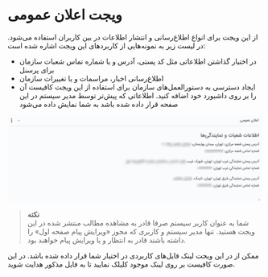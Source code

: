 #  ویجت اعلان عمومی  

از این ویجت برای انواع اطلاع‌رسانی و انتشار اطلاعات در بین کاربران استفاده می‌شود. در لیست زیر به نمونه‌هایی از کاربردهای این ویجت اشاره شده است:<br>
- در اختیار گذاشتن اطلاعاتی مثل کد پستی، آدرس و یا شماره تماس شعبات سازمان برای پرسنل
- اطلاع‌رسانی اخبار، مراسمات و یا تغییرات سازمان
- ایجاد دسترسی به دستورالعمل‌های سازمان
برای استفاده از این ویجت کافیست آن را بر روی داشبورد خود اضافه کنید. اطلاعاتی که پیش‌تر توسط مدیر سیستم در این صفحه قرار داده شده باشد به شما نمایش داده می‌شود<br>

![ویجت اعلان عمومی](./Public-announcement-widget.png)

> **نکته**<br>
> شما به عنوان کاربر سیستم صرفا قادر به مشاهده مطالب منتشر شده در این ویجت هستید. تنها مدیر سیستم و کاربری که مجوز «ویرایش پیام صفحه اول» را داشته باشند قادر به انتظار و یا ویرایش پیام خواهند بود.<br>

ممکن از در این ویجت لینک فایل‌های کاربردی در اختیار شما قرار داده شده باشد. در این صورت کافیست بر روی لینک موجود کلیلک نمایید تا به فایل مذکور هدایت شوید.<br>